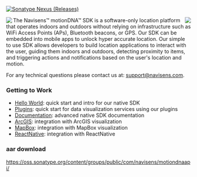 [![Sonatype Nexus (Releases)](https://img.shields.io/nexus/r/https/oss.sonatype.org/com.navisens/motiondnaapi.svg?style=plastic)](https://oss.sonatype.org/content/repositories/releases/com/navisens/motiondnaapi/)

<img align="left"  src="https://miro.medium.com/fit/c/240/240/1*w3dfg7v3CuRXchzrjwqOOw.png">
<img align="right" src="https://navisens.com/img/how-does-it-work-mobile.gif">

The Navisens™ motionDNA™ SDK is a software-only location platform that operates indoors and outdoors without relying on infrastructure such as WiFi Access Points (APs), Bluetooth beacons, or GPS. Our SDK can be embedded into mobile apps to unlock hyper accurate location. Our simple to use SDK allows developers to build location applications to interact with the user, guiding them indoors and outdoors, detecting proximity to items, and triggering actions and notifications based on the user's location and motion. 

For any technical questions please contact us at: support@navisens.com.


### Getting to Work

* [Hello World](https://github.com/navisens/android-app-helloworld): quick start and intro for our native SDK
* [Plugins](https://github.com/navisens/Android-Plugin): quick start for data visualization services using our plugins
* [Documentation](https://github.com/navisens/NaviDocs/blob/master/API.Android.md): advanced native SDK documentation
* [ArcGIS](https://github.com/navisens/android-arcgis-motiondna-integration): integration with ArcGIS visualization
* [MapBox](https://github.com/navisens/android-mapbox-motiondna-integration): integration with MapBox visualization
* [ReactNative](https://github.com/navisens/react-native-helloworld): integration with ReactNative

### aar download

https://oss.sonatype.org/content/groups/public/com/navisens/motiondnaapi/



